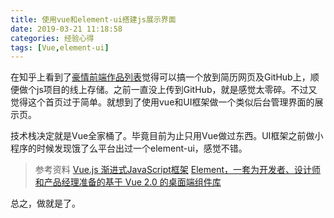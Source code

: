 ```yaml
---
title: 使用vue和element-ui搭建js展示界面
date: 2019-03-21 11:18:58
categories: 经验心得
tags: [Vue,element-ui]
---
```


在知乎上看到了[豪情前端作品列表](http://jikeytang.github.io/)觉得可以搞一个放到简历网页及GitHub上，顺便做个js项目的线上存储。之前一直没上传到GitHub，就是感觉太零碎。不过又觉得这个首页过于简单。就想到了使用vue和UI框架做一个类似后台管理界面的展示页。
<!--more-->
技术栈决定就是Vue全家桶了。毕竟目前为止只用Vue做过东西。UI框架之前做小程序的时候发现饿了么平台出过一个element-ui，感觉不错。

> 参考资料
> [Vue.js 渐进式JavaScript框架](https://cn.vuejs.org/)
> [Element，一套为开发者、设计师和产品经理准备的基于 Vue 2.0 的桌面端组件库](http://element-cn.eleme.io/#/zh-CN/)

总之，做就是了。